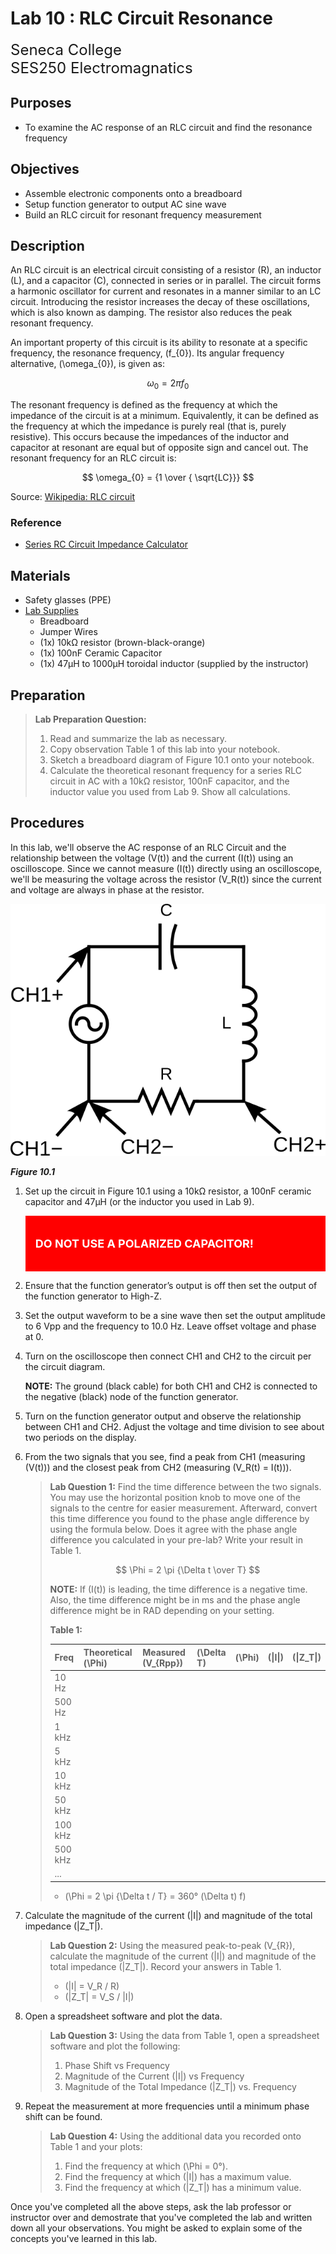 # Lab 10 : RLC Circuit Resonance

<font size="5">
Seneca College</br>
SES250 Electromagnatics
</font>

## Purposes
- To examine the AC response of an RLC circuit and find the resonance frequency

## Objectives
- Assemble electronic components onto a breadboard
- Setup function generator to output AC sine wave
- Build an RLC circuit for resonant frequency measurement

## Description

An RLC circuit is an electrical circuit consisting of a resistor (R), an inductor (L), and a capacitor (C), connected in series or in parallel. The circuit forms a harmonic oscillator for current and resonates in a manner similar to an LC circuit. Introducing the resistor increases the decay of these oscillations, which is also known as damping. The resistor also reduces the peak resonant frequency.

An important property of this circuit is its ability to resonate at a specific frequency, the resonance frequency, \(f_{0}\). Its angular frequency alternative, \(\omega_{0}\), is given as:

$$ \omega_{0} = 2 \pi f_0 $$

The resonant frequency is defined as the frequency at which the impedance of the circuit is at a minimum. Equivalently, it can be defined as the frequency at which the impedance is purely real (that is, purely resistive). This occurs because the impedances of the inductor and capacitor at resonant are equal but of opposite sign and cancel out. The resonant frequency for an RLC circuit is:

$$ \omega_{0} = {1 \over { \sqrt{LC}}} $$

Source: [Wikipedia: RLC circuit](https://en.wikipedia.org/wiki/RLC_circuit)

### Reference
- [Series RC Circuit Impedance Calculator](https://www.translatorscafe.com/unit-converter/en-US/calculator/series-rc-impedance/)

## Materials
- Safety glasses (PPE)
- [Lab Supplies](supplies.md)
    - Breadboard
    - Jumper Wires
    - (1x) 10kΩ resistor (brown-black-orange)
    - (1x) 100nF Ceramic Capacitor
    - (1x) 47μH to 1000μH toroidal inductor (supplied by the instructor)

## Preparation

> **Lab Preparation Question:**
>
> 1. Read and summarize the lab as necessary.
> 1. Copy observation Table 1 of this lab into your notebook.
> 1. Sketch a breadboard diagram of Figure 10.1 onto your notebook.
> 1. Calculate the theoretical resonant frequency for a series RLC circuit in AC with a 10kΩ resistor, 100nF capacitor, and the inductor value you used from Lab 9. Show all calculations.

## Procedures

In this lab, we'll observe the AC response of an RLC Circuit and the relationship between the voltage \(V(t)\) and the current \(I(t)\) using an oscilloscope. Since we cannot measure \(I(t)\) directly using an oscilloscope, we'll be measuring the voltage across the resistor \(V_R(t)\) since the current and voltage are always in phase at the resistor.

![Figure 10.1](lab10-rlc-circuit.png)

***Figure 10.1***

1. Set up the circuit in Figure 10.1 using a 10kΩ resistor, a 100nF ceramic capacitor and 47μH (or the inductor you used in Lab 9).
    <div style="padding: 15px; border: 1px solid red; background-color: red; color: white;">
    <p style="font-size: 18px"><strong>DO NOT USE A POLARIZED CAPACITOR!</strong><p>
    </div>
1. Ensure that the function generator’s output is off then set the output of the function generator to High-Z.
1. Set the output waveform to be a sine wave then set the output amplitude to 6 Vpp and the frequency to 10.0 Hz. Leave offset voltage and phase at 0.
1. Turn on the oscilloscope then connect CH1 and CH2 to the circuit per the circuit diagram.

    **NOTE:** The ground (black cable) for both CH1 and CH2 is connected to the negative (black) node of the function generator.

1. Turn on the function generator output and observe the relationship between CH1 and CH2. Adjust the voltage and time division to see about two periods on the display.

1. From the two signals that you see, find a peak from CH1 (measuring \(V(t)\)) and the closest peak from CH2 (measuring \(V_R(t) = I(t)\)).

    > **Lab Question 1:** Find the time difference between the two signals. You may use the horizontal position knob to move one of the signals to the centre for easier measurement. Afterward, convert this time difference you found to the phase angle difference by using the formula below. Does it agree with the phase angle difference you calculated in your pre-lab? Write your result in Table 1.
    >
    > $$ \Phi = 2 \pi {\Delta t \over T} $$
    >
    > **NOTE:** If \(I(t)\) is leading, the time difference is a negative time. Also, the time difference might be in ms and the phase angle difference might be in RAD depending on your setting.
    >
    >   **Table 1:**  
    > 
    >   |Freq|Theoretical (\Phi\)|Measured \(V_{Rpp}\)|\(\Delta T\)|\(\Phi\)|\(\|I\|\)|\(\|Z_T\|\)|
    >   |---|---|---|---|---|---|---|
    >   |10 Hz|
    >   |500 Hz|
    >   |1 kHz|
    >   |5 kHz|
    >   |10 kHz|
    >   |50 kHz|
    >   |100 kHz|
    >   |500 kHz|
    >   |...|
    >
    >   - \(\Phi = 2 \pi {\Delta t / T} = 360° (\Delta t) f\)

1. Calculate the magnitude of the current \(\|I\|\) and magnitude of the total impedance \(\|Z_T\|\).
    
    >   **Lab Question 2:** Using the measured peak-to-peak \(V_{R}\), calculate the magnitude of the current \(\|I\|\) and magnitude of the total impedance \(\|Z_T\|\). Record your answers in Table 1.
    >
    >   - \(\|I\| = V_R / R\)
    >   - \(\|Z_T\| = V_S / \|I\|\)

1. Open a spreadsheet software and plot the data.
    
    >   **Lab Question 3:** Using the data from Table 1, open a spreadsheet software and plot the following:
    >
    >   1. Phase Shift vs Frequency
    >   1. Magnitude of the Current \(\|I\|\) vs Frequency
    >   1. Magnitude of the Total Impedance \(\|Z_T\|\) vs. Frequency

1. Repeat the measurement at more frequencies until a minimum phase shift can be found.

    >   **Lab Question 4:** Using the additional data you recorded onto Table 1 and your plots:
    >
    >   1. Find the frequency at which \(\Phi = 0°\).
    >   1. Find the frequency at which \(\|I\|\) has a maximum value.
    >   1. Find the frequency at which \(\|Z_T\|\) has a minimum value.

Once you've completed all the above steps, ask the lab professor or instructor over and demostrate that you've completed the lab and written down all your observations. You might be asked to explain some of the concepts you've learned in this lab.